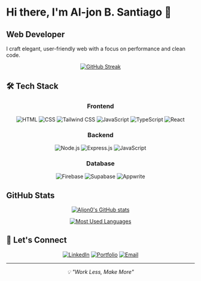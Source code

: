 # Hi there, I'm Al-jon B. Santiago 👋

## Web Developer

I craft elegant, user-friendly web with a focus on performance and clean code.

<div align="center">
  
  [![GitHub Streak](https://streak-stats.demolab.com?user=Aljon0&theme=tokyonight&hide_border=true&border_radius=10)](https://git.io/streak-stats)
  
</div>

## 🛠️ Tech Stack

<div align="center">
  
### Frontend
  <p>
    <img src="https://img.shields.io/badge/HTML5-E34F26?style=for-the-badge&logo=html5&logoColor=white" alt="HTML" />
    <img src="https://img.shields.io/badge/CSS3-1572B6?style=for-the-badge&logo=css3&logoColor=white" alt="CSS" />
    <img src="https://img.shields.io/badge/Tailwind_CSS-38B2AC?style=for-the-badge&logo=tailwind-css&logoColor=white" alt="Tailwind CSS" />
    <img src="https://img.shields.io/badge/JavaScript-F7DF1E?style=for-the-badge&logo=javascript&logoColor=black" alt="JavaScript" />
    <img src="https://img.shields.io/badge/TypeScript-3178C6?style=for-the-badge&logo=typescript&logoColor=white" alt="TypeScript" />
    <img src="https://img.shields.io/badge/React-20232A?style=for-the-badge&logo=react&logoColor=61DAFB" alt="React" />
  </p>
</div>

<div align="center">
  
  ### Backend
  <p>
    <img src="https://img.shields.io/badge/Node.js-339933?style=for-the-badge&logo=nodedotjs&logoColor=white" alt="Node.js" />
    <img src="https://img.shields.io/badge/Express.js-000000?style=for-the-badge&logo=express&logoColor=white" alt="Express.js" />
    <img src="https://img.shields.io/badge/JavaScript-F7DF1E?style=for-the-badge&logo=javascript&logoColor=black" alt="JavaScript" />
  </p>
</div>


<div align="center">

  ### Database
  <p>
    <img src="https://img.shields.io/badge/Firebase-FFCA28?style=for-the-badge&logo=firebase&logoColor=black" alt="Firebase" />
    <img src="https://img.shields.io/badge/Supabase-3ECF8E?style=for-the-badge&logo=supabase&logoColor=white" alt="Supabase" />
    <img src="https://img.shields.io/badge/Appwrite-F02E65?style=for-the-badge&logo=appwrite&logoColor=white" alt="Appwrite" />
  </p>
</div>

## GitHub Stats

<div align="center">
  
  [![Aljon0's GitHub stats](https://github-readme-stats.vercel.app/api?username=Aljon0&show_icons=true&theme=tokyonight&hide_border=true&count_private=true)](https://github.com/anuraghazra/github-readme-stats)

  [![Most Used Languages](https://github-readme-stats.vercel.app/api/top-langs/?username=Aljon0&layout=compact&theme=tokyonight&hide_border=true)](https://github.com/anuraghazra/github-readme-stats)
  
</div>

## 🔗 Let's Connect

<div align="center">

[![LinkedIn](https://img.shields.io/badge/LinkedIn-0077B5?style=for-the-badge&logo=linkedin&logoColor=white)](https://www.linkedin.com/in/santiago-al-jon-b-31a478281/)
[![Portfolio](https://img.shields.io/badge/Portfolio-000000?style=for-the-badge&logo=About.me&logoColor=white)](https://yourportfolio.com)
[![Email](https://img.shields.io/badge/Email-D14836?style=for-the-badge&logo=gmail&logoColor=white)](mailto:aljon.media08@gmail.com)

</div>

---

<div align="center">
  <i>💡 "Work Less, Make More"</i>
</div>
